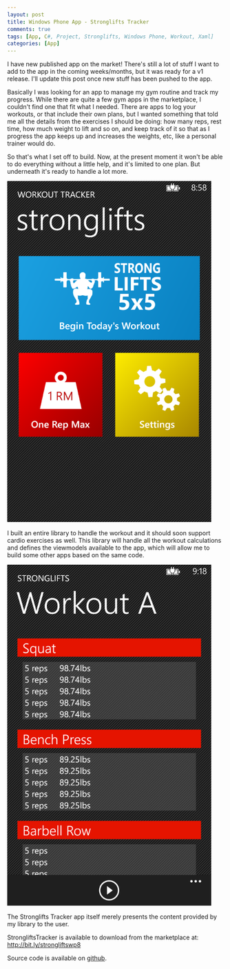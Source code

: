```yaml
---
layout: post
title: Windows Phone App - Stronglifts Tracker
comments: true
tags: [App, C#, Project, Stronglifts, Windows Phone, Workout, Xaml]
categories: [App]
---
```

I have new published app on the market! There's still a lot of stuff I want to add to the app in the coming weeks/months, but it was ready for a v1 release. I'll update this post once new stuff has been pushed to the app.

Basically I was looking for an app to manage my gym routine and track my progress. While there are quite a few gym apps in the marketplace, I couldn't find one that fit what I needed. There are apps to log your workouts, or that include their own plans, but I wanted something that told me all the details from the exercises I should be doing: how many reps, rest time, how much weight to lift and so on, and keep track of it so that as I progress the app keeps up and increases the weights, etc, like a personal trainer would do.
<!--more-->

So that's what I set off to build. Now, at the present moment it won't be able to do everything without a little help, and it's limited to one plan. But underneath it's ready to handle a lot more.

<img class="aligncenter size-large wp-image-34" src="/assets/1_main.png" alt="1_main" width="474" height="791" />

I built an entire library to handle the workout and it should soon support cardio exercises as well. This library will handle all the workout calculations and defines the viewmodels available to the app, which will allow me to build some other apps based on the same code.

<img class="aligncenter size-large wp-image-35" src="/assets/3_workout.png" alt="3_workout" width="474" height="791" />

The Stronglifts Tracker app itself merely presents the content provided by my library to the user.

StrongliftsTracker is available to download from the marketplace at: <a href="http://bit.ly/strongliftswp8">http://bit.ly/strongliftswp8</a>

Source code is available on <a href="https://github.com/fmmendo/WorkoutTracker">github</a>.
